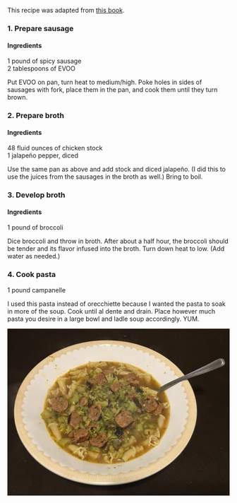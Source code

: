 This recipe was adapted from [this book](http://www.amazon.com/Williams-Sonoma-Complete-Pasta-Cookbook-Collection/dp/073702030X).

### 1. Prepare sausage

#### Ingredients

1 pound of spicy sausage  
2 tablespoons of EVOO  

Put EVOO on pan, turn heat to medium/high.
Poke holes in sides of sausages with fork, place them in the pan, and cook them until they turn brown.

### 2. Prepare broth

#### Ingredients

48 fluid ounces of chicken stock  
1 jalapeño pepper, diced  

Use the same pan as above and add stock and diced jalapeño.
(I did this to use the juices from the sausages in the broth as well.)
Bring to boil.

### 3. Develop broth

#### Ingredients

1 pound of broccoli  

Dice broccoli and throw in broth.
After about a half hour, the broccoli should be tender and its flavor infused into the broth.
Turn down heat to low.
(Add water as needed.)

### 4. Cook pasta

1 pound campanelle  

I used this pasta instead of orecchiette because I wanted the pasta to soak in more of the soup.
Cook until al dente and drain.
Place however much pasta you desire in a large bowl and ladle soup accordingly.
YUM.

![](./images/Spicy%20sausage%20and%20broccoli%20soup.jpg)
